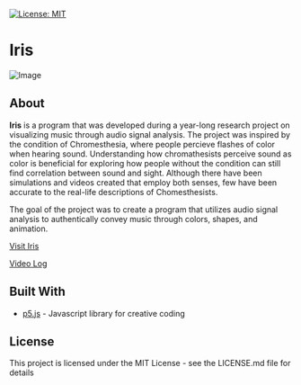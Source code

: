 [![License: MIT](https://img.shields.io/badge/License-MIT-yellow.svg)](https://opensource.org/licenses/MIT)
# Iris
![Image](https://i.imgur.com/yKUWvbR.jpg)

## About
**Iris** is a program that was developed during a year-long research project on visualizing music through audio signal analysis. The project was inspired by the condition of Chromesthesia, where people percieve flashes of color when hearing sound. Understanding how chromathesists perceive sound as color is beneficial for exploring how people without the condition can still find correlation between sound and sight. Although there have been simulations and videos created that employ both senses, few have been accurate to the real-life descriptions of Chomesthesists. 

The goal of the project was to create a program that utilizes audio signal analysis to authentically convey music through colors, shapes, and animation.

[Visit Iris](https://123kevinlee.github.io/Iris/)

[Video Log](https://www.youtube.com/playlist?list=PLZmXYwjnKkghav1sL_TDiplvvdANFS714)

## Built With
* [p5.js](https://p5js.org/) - Javascript library for creative coding

## License
This project is licensed under the MIT License - see the LICENSE.md file for details
